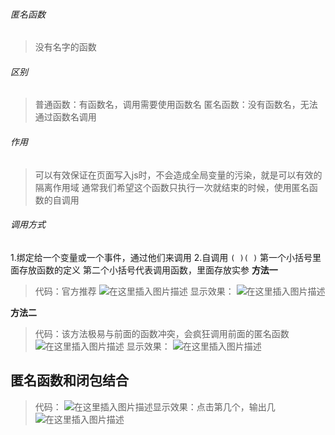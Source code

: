 

###### []()匿名函数

>没有名字的函数

###### []()区别

>普通函数：有函数名，调用需要使用函数名
>匿名函数：没有函数名，无法通过函数名调用

###### []()作用

>可以有效保证在页面写入js时，不会造成全局变量的污染，就是可以有效的隔离作用域
>通常我们希望这个函数只执行一次就结束的时候，使用匿名函数的自调用

###### []()调用方式

1.绑定给一个变量或一个事件，通过他们来调用
2.自调用 `( )( )`
第一个小括号里面存放函数的定义
第二个小括号代表调用函数，里面存放实参
**方法一**

>代码：官方推荐
>![在这里插入图片描述](https://img-blog.csdnimg.cn/20200131125452572.png?x-oss-processimage/watermark,type_ZmFuZ3poZW5naGVpdGk,shadow_10,text_aHR0cHM6Ly9ibG9nLmNzZG4ubmV0L0hCRl9fY2c,size_16,color_FFFFFF,t_70)
>显示效果：
>![在这里插入图片描述](https://img-blog.csdnimg.cn/20200131125503274.png?x-oss-processimage/watermark,type_ZmFuZ3poZW5naGVpdGk,shadow_10,text_aHR0cHM6Ly9ibG9nLmNzZG4ubmV0L0hCRl9fY2c,size_16,color_FFFFFF,t_70)

**方法二**

>代码：该方法极易与前面的函数冲突，会疯狂调用前面的匿名函数
>![在这里插入图片描述](https://img-blog.csdnimg.cn/2020013111375924.png?x-oss-processimage/watermark,type_ZmFuZ3poZW5naGVpdGk,shadow_10,text_aHR0cHM6Ly9ibG9nLmNzZG4ubmV0L0hCRl9fY2c,size_16,color_FFFFFF,t_70)
>显示效果：
>![在这里插入图片描述](https://img-blog.csdnimg.cn/20200131113808438.png?x-oss-processimage/watermark,type_ZmFuZ3poZW5naGVpdGk,shadow_10,text_aHR0cHM6Ly9ibG9nLmNzZG4ubmV0L0hCRl9fY2c,size_16,color_FFFFFF,t_70)

## []()匿名函数和闭包结合

>代码：
>![在这里插入图片描述](https://img-blog.csdnimg.cn/20200131131310620.png?x-oss-processimage/watermark,type_ZmFuZ3poZW5naGVpdGk,shadow_10,text_aHR0cHM6Ly9ibG9nLmNzZG4ubmV0L0hCRl9fY2c,size_16,color_FFFFFF,t_70)显示效果：点击第几个，输出几
>![在这里插入图片描述](https://img-blog.csdnimg.cn/20200131131311805.png?x-oss-processimage/watermark,type_ZmFuZ3poZW5naGVpdGk,shadow_10,text_aHR0cHM6Ly9ibG9nLmNzZG4ubmV0L0hCRl9fY2c,size_16,color_FFFFFF,t_70)
